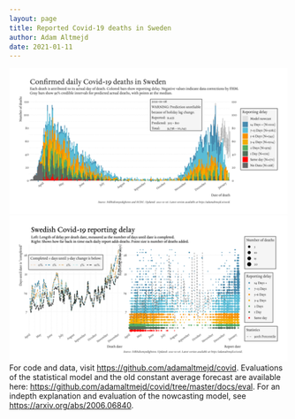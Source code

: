 ```yaml
---
layout: page
title: Reported Covid-19 deaths in Sweden
author: Adam Altmejd
date: 2021-01-11
---
```


![Graph of Swedish Covid-19 deaths with reporting delay.](deaths_lag_sweden_2021-01-11.png "Swedish Covid-19 deaths.")
![Graph of Swedish Covid-19 reporting delay in daily deaths.](lag_trend_sweden_2021-01-11.png "Trend in Swedish Covid-19 mortality reporting delay.")
For code and data, visit <https://github.com/adamaltmejd/covid>.
Evaluations of the statistical model and the old constant average forecast are available here: <https://github.com/adamaltmejd/covid/tree/master/docs/eval>.
For an indepth explanation and evaluation of the nowcasting model, see <https://arxiv.org/abs/2006.06840>.

